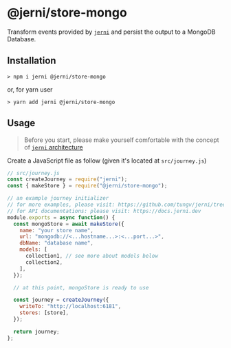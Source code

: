 # @jerni/store-mongo

Transform events provided by [`jerni`](https://npm.im/jerni) and persist the output to a MongoDB Database.

## Installation

```
> npm i jerni @jerni/store-mongo
```

or, for yarn user

```
> yarn add jerni @jerni/store-mongo
```

## Usage

> Before you start, please make yourself comfortable with the concept of [`jerni` architecture](https://github.com/tungv/jerni)

Create a JavaScript file as follow (given it's located at `src/journey.js`)

```js
// src/journey.js
const createJourney = require("jerni");
const { makeStore } = require("@jerni/store-mongo");

// an example journey initializer
// for more examples, please visit: https://github.com/tungv/jerni/tree/master/examples
// for API documentations: please visit: https://docs.jerni.dev
module.exports = async function() {
  const mongoStore = await makeStore({
    name: "your store name",
    url: "mongodb://<...hostname...>:<...port...>",
    dbName: "database name",
    models: [
      collection1, // see more about models below
      collection2,
    ],
  });

  // at this point, mongoStore is ready to use

  const journey = createJourney({
    writeTo: "http://localhost:6181",
    stores: [store],
  });

  return journey;
};
```
